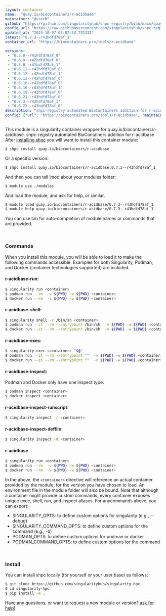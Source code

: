 ```yaml
---
layout: container
name:  "quay.io/biocontainers/r-acidbase"
maintainer: "@vsoch"
github: "https://github.com/singularityhub/shpc-registry/blob/main/quay.io/biocontainers/r-acidbase/container.yaml"
config_url: "https://raw.githubusercontent.com/singularityhub/shpc-registry/main/quay.io/biocontainers/r-acidbase/container.yaml"
updated_at: "2024-10-07 03:02:34.792332"
latest: "0.7.3--r43hdfd78af_1"
container_url: "https://biocontainers.pro/tools/r-acidbase"

versions:
 - "0.5.0--r41hdfd78af_0"
 - "0.6.9--r42hdfd78af_0"
 - "0.5.0--r41hdfd78af_1"
 - "0.6.12--r42hdfd78af_0"
 - "0.6.12--r42hdfd78af_1"
 - "0.6.13--r42hdfd78af_0"
 - "0.6.16--r42hdfd78af_0"
 - "0.6.16--r43hdfd78af_1"
 - "0.6.19--r43hdfd78af_0"
 - "0.6.21--r43hdfd78af_0"
 - "0.7.3--r43hdfd78af_1"
 - "0.6.23--r43hdfd78af_0"
description: "shpc-registry automated BioContainers addition for r-acidbase"
config: {"url": "https://biocontainers.pro/tools/r-acidbase", "maintainer": "@vsoch", "description": "shpc-registry automated BioContainers addition for r-acidbase", "latest": {"0.7.3--r43hdfd78af_1": "sha256:4e9bf919423356a030c41a618e728555ea7f377d99cba90530c3764d4796869e"}, "tags": {"0.5.0--r41hdfd78af_0": "sha256:a871cc05540ff5d001bf95c659f2017e53f04fb03b4ebb056b69ad787f7931cc", "0.6.9--r42hdfd78af_0": "sha256:8bed78a11cef0db40395015c2e902d417f6fed5b07b87406f78c453a2b33ba3f", "0.5.0--r41hdfd78af_1": "sha256:57f49058c0eb7e1784aaa7045a6ebca13ee7c1bdd7e1572d1ce1a70438fba188", "0.6.12--r42hdfd78af_0": "sha256:a1f0a1d80b88a21e96f9312eaa7a1cf3db5e4137ba92eef82d73b14e3bcc5d29", "0.6.12--r42hdfd78af_1": "sha256:4f7a41b606c3ecfb9dbb74c3be5b5d82d131aa7c0421a58e4365251cea234912", "0.6.13--r42hdfd78af_0": "sha256:8bc47efd0d27bb15f26708eb2388e54afa1bae7e38d6429f96b41a1eb87146dc", "0.6.16--r42hdfd78af_0": "sha256:4cf49ffce63e516baa167ab0175c6bbbf5632468009b0966c936ea3b2e8df5d5", "0.6.16--r43hdfd78af_1": "sha256:c1d76607183a20b2e7f05dfd789b0bc7f2c4169dd7acfcdd874fe681849e5425", "0.6.19--r43hdfd78af_0": "sha256:0f97e916d63913dac74e03a7c7d979037ad7602a75aedf6713a50c7f094c3e9c", "0.6.21--r43hdfd78af_0": "sha256:1584c2625714c78c2f86f7115307a6dc1a304c79835249d917715a909362d5d2", "0.7.3--r43hdfd78af_1": "sha256:4e9bf919423356a030c41a618e728555ea7f377d99cba90530c3764d4796869e", "0.6.23--r43hdfd78af_0": "sha256:8731fd1dced867240258db0c8efb57a87853d201b136a1ddf7625ab1515f6737"}, "docker": "quay.io/biocontainers/r-acidbase"}
---
```


This module is a singularity container wrapper for quay.io/biocontainers/r-acidbase.
shpc-registry automated BioContainers addition for r-acidbase
After [installing shpc](#install) you will want to install this container module:


```bash
$ shpc install quay.io/biocontainers/r-acidbase
```

Or a specific version:

```bash
$ shpc install quay.io/biocontainers/r-acidbase:0.7.3--r43hdfd78af_1
```

And then you can tell lmod about your modules folder:

```bash
$ module use ./modules
```

And load the module, and ask for help, or similar.

```bash
$ module load quay.io/biocontainers/r-acidbase/0.7.3--r43hdfd78af_1
$ module help quay.io/biocontainers/r-acidbase/0.7.3--r43hdfd78af_1
```

You can use tab for auto-completion of module names or commands that are provided.

<br>

### Commands

When you install this module, you will be able to load it to make the following commands accessible.
Examples for both Singularity, Podman, and Docker (container technologies supported) are included.

#### r-acidbase-run:

```bash
$ singularity run <container>
$ podman run --rm  -v ${PWD} -w ${PWD} <container>
$ docker run --rm  -v ${PWD} -w ${PWD} <container>
```

#### r-acidbase-shell:

```bash
$ singularity shell -s /bin/sh <container>
$ podman run --it --rm --entrypoint /bin/sh  -v ${PWD} -w ${PWD} <container>
$ docker run --it --rm --entrypoint /bin/sh  -v ${PWD} -w ${PWD} <container>
```

#### r-acidbase-exec:

```bash
$ singularity exec <container> "$@"
$ podman run --it --rm --entrypoint ""  -v ${PWD} -w ${PWD} <container> "$@"
$ docker run --it --rm --entrypoint ""  -v ${PWD} -w ${PWD} <container> "$@"
```

#### r-acidbase-inspect:

Podman and Docker only have one inspect type.

```bash
$ podman inspect <container>
$ docker inspect <container>
```

#### r-acidbase-inspect-runscript:

```bash
$ singularity inspect -r <container>
```

#### r-acidbase-inspect-deffile:

```bash
$ singularity inspect -d <container>
```



#### r-acidbase

```bash
$ singularity run <container>
$ podman run --rm  -v ${PWD} -w ${PWD} <container>
$ docker run --rm  -v ${PWD} -w ${PWD} <container>
```


In the above, the `<container>` directive will reference an actual container provided
by the module, for the version you have chosen to load. An environment file in the
module folder will also be bound. Note that although a container
might provide custom commands, every container exposes unique exec, shell, run, and
inspect aliases. For anycommands above, you can export:

 - SINGULARITY_OPTS: to define custom options for singularity (e.g., --debug)
 - SINGULARITY_COMMAND_OPTS: to define custom options for the command (e.g., -b)
 - PODMAN_OPTS: to define custom options for podman or docker
 - PODMAN_COMMAND_OPTS: to define custom options for the command

<br>

### Install

You can install shpc locally (for yourself or your user base) as follows:

```bash
$ git clone https://github.com/singularityhub/singularity-hpc
$ cd singularity-hpc
$ pip install -e .
```

Have any questions, or want to request a new module or version? [ask for help!](https://github.com/singularityhub/singularity-hpc/issues)